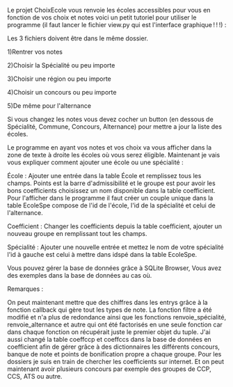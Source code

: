 Le projet ChoixEcole vous renvoie les écoles accessibles pour vous en fonction de vos choix et notes voici un petit tutoriel pour utiliser le programme (il faut lancer le fichier view.py qui est l'interface graphique ! ! !) :

Les 3 fichiers doivent être dans le même dossier.


1)Rentrer vos notes

2)Choisir la Spécialité ou peu importe

3)Choisir une région ou peu importe

4)Choisir un concours ou peu importe

5)De même pour l'alternance

Si vous changez les notes vous devez cocher un button (en dessous de Spécialité, Commune, Concours, Alternance) pour mettre a jour la liste des écoles.

Le programme en ayant vos notes et vos choix va vous afficher dans la zone de texte à droite les écoles où vous serez éligible. Maintenant je vais vous expliquer comment ajouter une école ou une spécialité :

École : Ajouter une entrée dans la table École et remplissez tous les champs. Points est la barre d'admissibilité et le groupe est pour avoir les bons coefficients choisissez un nom disponible dans la table coefficient. Pour l'afficher dans le programme il faut créer un couple unique dans la table EcoleSpe compose de l'id de l'école, l'id de la spécialité et celui de l'alternance.

Coefficient : Changer les coefficients depuis la table coefficient, ajouter un nouveau groupe en remplissant tout les champs.

Spécialité : Ajouter une nouvelle entrée et mettez le nom de votre spécialité l'id à gauche est celui à mettre dans idspé dans la table EcoleSpe.

Vous pouvez gérer la base de données grâce à SQLite Browser, Vous avez des exemples dans la base de données au cas où.

Remarques :

On peut maintenant mettre que des chiffres dans les entrys grâce à la fonction callback qui gère tout les types de note. La fonction filtre a été modifié et n'a plus de redondance ainsi que les fonctions renvoie_spécialité, renvoie_alternance et autre qui ont été factorisés en une seule fonction car dans chaque fonction on récupérait juste le premier objet du tuple. J'ai aussi changé la table coeffccp et coeffccs dans la base de données en coefficient afin de gérer grâce à des dictionnaires les différents concours, banque de note et points de bonification propre a chaque groupe. Pour les dossiers je suis en train de chercher les coefficients sur internet. Et on peut maintenant avoir plusieurs concours par  exemple des groupes de CCP, CCS, ATS ou autre.
